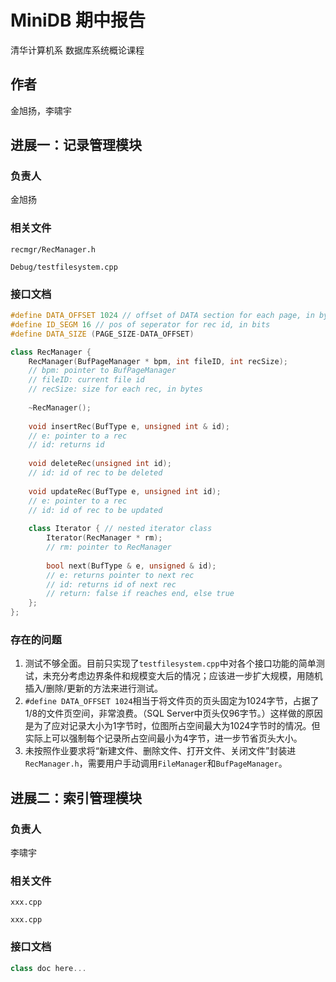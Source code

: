 # MiniDB 期中报告
清华计算机系 数据库系统概论课程

## 作者
金旭扬，李啸宇

## 进展一：记录管理模块

### 负责人
金旭扬

### 相关文件
`recmgr/RecManager.h`

`Debug/testfilesystem.cpp`

### 接口文档
```cpp
#define DATA_OFFSET 1024 // offset of DATA section for each page, in bytes
#define ID_SEGM 16 // pos of seperator for rec id, in bits
#define DATA_SIZE (PAGE_SIZE-DATA_OFFSET)

class RecManager {
	RecManager(BufPageManager * bpm, int fileID, int recSize); 
	// bpm: pointer to BufPageManager
	// fileID: current file id
	// recSize: size for each rec, in bytes
	
	~RecManager();
	
	void insertRec(BufType e, unsigned int & id);
	// e: pointer to a rec
	// id: returns id
	
	void deleteRec(unsigned int id);
	// id: id of rec to be deleted 
	
	void updateRec(BufType e, unsigned int id);
	// e: pointer to a rec
	// id: id of rec to be updated
		
	class Iterator { // nested iterator class
		Iterator(RecManager * rm); 
		// rm: pointer to RecManager
		
		bool next(BufType & e, unsigned & id);
		// e: returns pointer to next rec
		// id: returns id of next rec
		// return: false if reaches end, else true
	};
};
```

### 存在的问题
1. 测试不够全面。目前只实现了`testfilesystem.cpp`中对各个接口功能的简单测试，未充分考虑边界条件和规模变大后的情况；应该进一步扩大规模，用随机插入/删除/更新的方法来进行测试。
2. `#define DATA_OFFSET 1024`相当于将文件页的页头固定为1024字节，占据了1/8的文件页空间，非常浪费。（SQL Server中页头仅96字节。）这样做的原因是为了应对记录大小为1字节时，位图所占空间最大为1024字节时的情况。但实际上可以强制每个记录所占空间最小为4字节，进一步节省页头大小。
3. 未按照作业要求将“新建文件、删除文件、打开文件、关闭文件”封装进`RecManager.h`，需要用户手动调用`FileManager`和`BufPageManager`。

## 进展二：索引管理模块

### 负责人
李啸宇

### 相关文件
`xxx.cpp`

`xxx.cpp`

### 接口文档
```cpp
class doc here...
```

